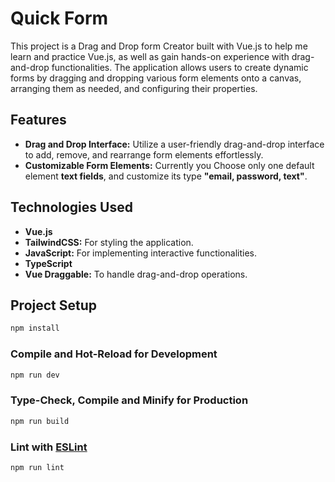# Quick Form

This project is a Drag and Drop form Creator built with Vue.js to help me learn and practice Vue.js, as well as gain hands-on experience with drag-and-drop functionalities. The application allows users to create dynamic forms by dragging and dropping various form elements onto a canvas, arranging them as needed, and configuring their properties.

## Features
- **Drag and Drop Interface:** Utilize a user-friendly drag-and-drop interface to add, remove, and rearrange form elements effortlessly.
- **Customizable Form Elements:** Currently you Choose only one default element **text fields**, and customize its type **"email, password, text"**.

## Technologies Used
- **Vue.js**
- **TailwindCSS:** For styling the application.
- **JavaScript:** For implementing interactive functionalities.
- **TypeScript**
- **Vue Draggable:** To handle drag-and-drop operations.

## Project Setup

```sh
npm install
```

### Compile and Hot-Reload for Development

```sh
npm run dev
```

### Type-Check, Compile and Minify for Production

```sh
npm run build
```

### Lint with [ESLint](https://eslint.org/)

```sh
npm run lint
```
